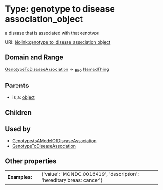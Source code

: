 
# Type: genotype to disease association_object


a disease that is associated with that genotype

URI: [biolink:genotype_to_disease_association_object](https://w3id.org/biolink/vocab/genotype_to_disease_association_object)


## Domain and Range

[GenotypeToDiseaseAssociation](GenotypeToDiseaseAssociation.md) ->  <sub>REQ</sub> [NamedThing](NamedThing.md)

## Parents

 *  is_a: [object](object.md)

## Children


## Used by

 * [GenotypeAsAModelOfDiseaseAssociation](GenotypeAsAModelOfDiseaseAssociation.md)
 * [GenotypeToDiseaseAssociation](GenotypeToDiseaseAssociation.md)

## Other properties

|  |  |  |
| --- | --- | --- |
| **Examples:** | | {'value': 'MONDO:0016419', 'description': 'hereditary breast cancer'} |

